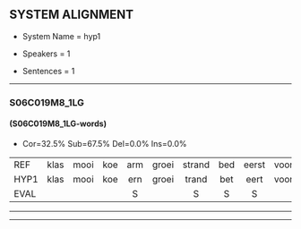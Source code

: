 
## SYSTEM ALIGNMENT

- System Name = hyp1

- Speakers = 1

- Sentences = 1

---

### S06C019M8_1LG

#### (S06C019M8_1LG-words)

- Cor=32.5%	Sub=67.5%	Del=0.0%	Ins=0.0%

|  |  |  |  |  |  |  |  |  |  |  |  |  |  |  |  |  |  |  |  |  |  |  |  |  |  |  |  |  |  |  |  |  |  |  |  |  |  |  |  |  |
|:--- |:---:|:---:|:---:|:---:|:---:|:---:|:---:|:---:|:---:|:---:|:---:|:---:|:---:|:---:|:---:|:---:|:---:|:---:|:---:|:---:|:---:|:---:|:---:|:---:|:---:|:---:|:---:|:---:|:---:|:---:|:---:|:---:|:---:|:---:|:---:|:---:|:---:|:---:|:---:|:---:|
| REF | klas | mooi | koe | arm | groei | strand | bed | eerst | voor | draai | sjaal | herfst | duur | straat | leeuw | clown | hoek | krant | hout | vriend | gauw | chips | groen | feest | reis | jas | huis | paard | vijf | muts | nieuw | kind | bang | oog | zacht | schoen | plas | neus | knoop | plank |
| HYP1 | klas | mooi | koe | ern | groei | trand | bet | eert | voor | rai | sja | herft | duur | straat | leeuw | l | hoek | krand | houd | vriend | gou | schip | goen | feest | es | jas | as | pat | a | nut | neeu | kind | wan | hoog | zagt | schoon | plof | nef | klop | lang |
| EVAL |  |  |  | S |  | S | S | S |  | S | S | S |  |  |  | S |  | S | S |  | S | S | S |  | S |  | S | S | S | S | S |  | S | S | S | S | S | S | S | S |
---

---
